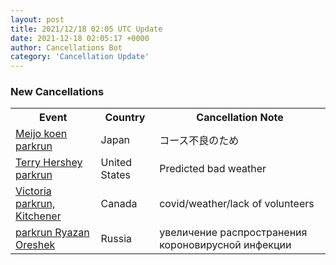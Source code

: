 ```yaml
---
layout: post
title: 2021/12/18 02:05 UTC Update
date: 2021-12-18 02:05:17 +0000
author: Cancellations Bot
category: 'Cancellation Update'
---
```


<h3>New Cancellations</h3>
<div class='hscrollable'>
<table style='width: 100%'>
    <tr>
        <th>Event</th>
        <th>Country</th>
        <th>Cancellation Note</th>
    </tr>
    <tr>
        <td><a href="https://www.parkrun.jp/meijokoen">Meijo koen parkrun</a></td>
        <td>Japan</td>
        <td>コース不良のため</td>
    </tr>
    <tr>
        <td><a href="https://www.parkrun.us/terryhershey">Terry Hershey parkrun</a></td>
        <td>United States</td>
        <td>Predicted bad weather</td>
    </tr>
    <tr>
        <td><a href="https://www.parkrun.ca/victoriakitchener">Victoria parkrun, Kitchener</a></td>
        <td>Canada</td>
        <td>covid/weather/lack of volunteers</td>
    </tr>
    <tr>
        <td><a href="https://www.parkrun.ru/ryazanoreshek">parkrun Ryazan Oreshek</a></td>
        <td>Russia</td>
        <td>увеличение распространения короновирусной инфекции</td>
    </tr>
</table>
</div>
